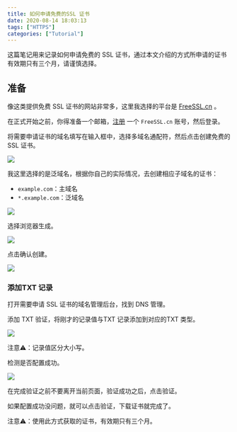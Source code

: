 ```yaml
---
title: 如何申请免费的SSL 证书
date: 2020-08-14 18:03:13
tags: ["HTTPS"]
categories: ["Tutorial"]
---
```


这篇笔记用来记录如何申请免费的 SSL 证书，通过本文介绍的方式所申请的证书有效期只有三个月，请谨慎选择。

<!-- more -->

## 准备
像这类提供免费 SSL 证书的网站非常多，这里我选择的平台是 [FreeSSL.cn](https://freessl.cn/apply?domains=8188.com%252C*.8188.com&product=letsencrypt02&from=) 。

在正式开始之前，你得准备一个邮箱，[注册](https://freessl.cn/register) 一个 `FreeSSL.cn` 账号，然后登录。

将需要申请证书的域名填写在输入框中，选择多域名通配符，然后点击创建免费的SSL 证书。

![](https://cdn.jsdelivr.net/gh/0xAiKang/CDN/blog/images/20200814172918.png)

我这里选择的是泛域名，根据你自己的实际情况，去创建相应子域名的证书：
* `example.com`：主域名
* `*.example.com`：泛域名

![](https://cdn.jsdelivr.net/gh/0xAiKang/CDN/blog/images/20200814174731.png)

选择浏览器生成。

![](https://cdn.jsdelivr.net/gh/0xAiKang/CDN/blog/images/20200814175011.png)

点击确认创建。

![](https://cdn.jsdelivr.net/gh/0xAiKang/CDN/blog/images/20200814174930.png)

### 添加TXT 记录

打开需要申请 SSL 证书的域名管理后台，找到 DNS 管理。

添加 TXT 验证，将刚才的记录值与TXT 记录添加到对应的TXT 类型。

![](https://cdn.jsdelivr.net/gh/0xAiKang/CDN/blog/images/20200814180141.png)

注意⚠️：记录值区分大小写。

检测是否配置成功。

![](https://cdn.jsdelivr.net/gh/0xAiKang/CDN/blog/images/20200814175520.png)

在完成验证之前不要离开当前页面，验证成功之后，点击验证。

如果配置成功没问题，就可以点击验证，下载证书就完成了。

注意⚠️：使用此方式获取的证书，有效期只有三个月。